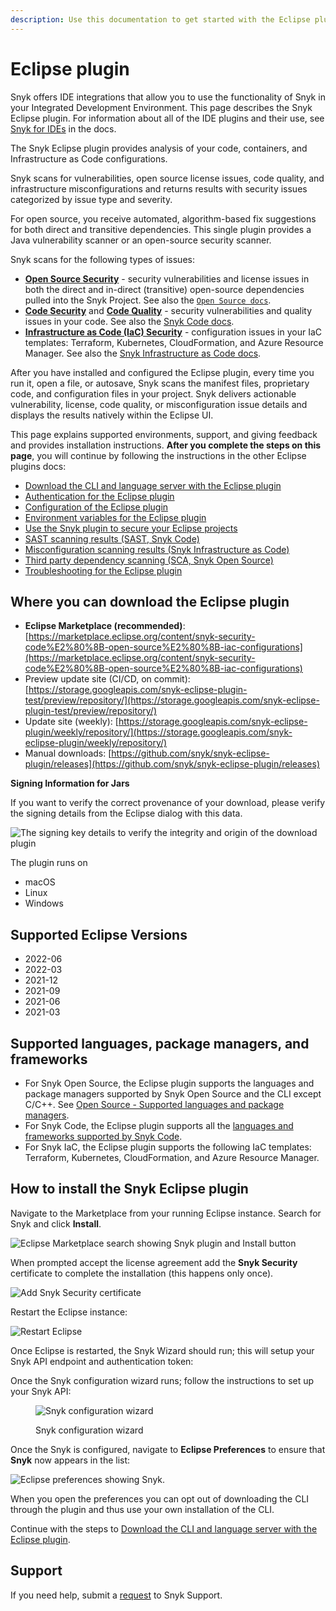 ```yaml
---
description: Use this documentation to get started with the Eclipse plugin.
---
```


# Eclipse plugin

Snyk offers IDE integrations that allow you to use the functionality of Snyk in your Integrated Development Environment. This page describes the Snyk Eclipse plugin. For information about all of the IDE plugins and their use, see [Snyk for IDEs](https://docs.snyk.io/ide-tools) in the docs.

The Snyk Eclipse plugin provides analysis of your code, containers, and Infrastructure as Code configurations.

Snyk scans for vulnerabilities, open source license issues, code quality, and infrastructure misconfigurations and returns results with security issues categorized by issue type and severity.

For open source, you receive automated, algorithm-based fix suggestions for both direct and transitive dependencies. This single plugin provides a Java vulnerability scanner or an open-source security scanner.

Snyk scans for the following types of issues:

* [**Open Source Security**](https://snyk.io/product/open-source-security-management/) - security vulnerabilities and license issues in both the direct and in-direct (transitive) open-source dependencies pulled into the Snyk Project. See also the [`Open Source docs`](https://docs.snyk.io/products/snyk-open-source).
* [**Code Security**](https://snyk.io/product/snyk-code/) and [**Code Quality**](https://snyk.io/product/snyk-code/) - security vulnerabilities and quality issues in your code. See also the [Snyk Code docs](https://docs.snyk.io/products/snyk-code).
* [**Infrastructure as Code (IaC) Security**](https://snyk.io/product/infrastructure-as-code-security/) - configuration issues in your IaC templates: Terraform, Kubernetes, CloudFormation, and Azure Resource Manager. See also the [Snyk Infrastructure as Code docs](https://docs.snyk.io/products/snyk-infrastructure-as-code).

After you have installed and configured the Eclipse plugin, every time you run it, open a file, or autosave, Snyk scans the manifest files, proprietary code, and configuration files in your project. Snyk delivers actionable vulnerability, license, code quality, or misconfiguration issue details and displays the results natively within the Eclipse UI.

This page explains supported environments, support, and giving feedback and provides installation instructions. **After you complete the steps on this page**, you will continue by following the instructions in the other Eclipse plugins docs:

* [Download the CLI and language server with the Eclipse plugin](https://docs.snyk.io/ide-tools/eclipse-plugin/download-the-cli-and-language-server-with-the-eclipse-plugin)
* [Authentication for the Eclipse plugin](https://docs.snyk.io/ide-tools/eclipse-plugin/authentication-for-the-eclipse-plugin)
* [Configuration of the Eclipse plugin](https://docs.snyk.io/ide-tools/eclipse-plugin/configuration-of-the-eclipse-plugin)
* [Environment variables for the Eclipse plugin](https://docs.snyk.io/ide-tools/eclipse-plugin/environment-variables-for-the-eclipse-plugin)
* [Use the Snyk plugin to secure your Eclipse projects](https://docs.snyk.io/ide-tools/eclipse-plugin/use-the-snyk-plugin-to-secure-your-eclipse-projects)
* [SAST scanning results (SAST, Snyk Code)](https://docs.snyk.io/ide-tools/eclipse-plugin/sast-scanning-results-sast-snyk-code)
* [Misconfiguration scanning results (Snyk Infrastructure as Code)](https://docs.snyk.io/ide-tools/eclipse-plugin/misconfiguration-scanning-results-snyk-infrastructure-as-code)
* [Third party dependency scanning (SCA, Snyk Open Source)](https://docs.snyk.io/ide-tools/eclipse-plugin/third-party-dependency-scanning-sca-snyk-open-source)
* [Troubleshooting for the Eclipse plugin](https://docs.snyk.io/ide-tools/eclipse-plugin/troubleshooting-for-the-eclipse-plugin)

## Where you can download the Eclipse plugin

* **Eclipse Marketplace (recommended)**: [https://marketplace.eclipse.org/content/snyk-security-code%E2%80%8B-open-source%E2%80%8B-iac-configurations](https://marketplace.eclipse.org/content/snyk-security-code%E2%80%8B-open-source%E2%80%8B-iac-configurations)
* Preview update site (CI/CD, on commit): [https://storage.googleapis.com/snyk-eclipse-plugin-test/preview/repository/](https://storage.googleapis.com/snyk-eclipse-plugin-test/preview/repository/)
* Update site (weekly): [https://storage.googleapis.com/snyk-eclipse-plugin/weekly/repository/](https://storage.googleapis.com/snyk-eclipse-plugin/weekly/repository/)
* Manual downloads: [https://github.com/snyk/snyk-eclipse-plugin/releases](https://github.com/snyk/snyk-eclipse-plugin/releases)

**Signing Information for Jars**

If you want to verify the correct provenance of your download, please verify the signing details from the Eclipse dialog with this data.

![The signing key details to verify the integrity and origin of the download plugin](<../../.gitbook/assets/image (134) (2).png>)

The plugin runs on

* macOS
* Linux
* Windows

## Supported Eclipse Versions

* 2022-06
* 2022-03
* 2021-12
* 2021-09
* 2021-06
* 2021-03

## Supported languages, package managers, and frameworks

* For Snyk Open Source, the Eclipse plugin supports the languages and package managers supported by Snyk Open Source and the CLI except C/C++. See [Open Source - Supported languages and package managers](https://docs.snyk.io/products/snyk-open-source/language-and-package-manager-support).
* For Snyk Code, the Eclipse plugin supports all the [languages and frameworks supported by Snyk Code](https://docs.snyk.io/products/snyk-code/snyk-code-language-and-framework-support#language-support-with-snyk-code-ai-engine).
* For Snyk IaC, the Eclipse plugin supports the following IaC templates: Terraform, Kubernetes, CloudFormation, and Azure Resource Manager.

## How to install the Snyk Eclipse plugin

Navigate to the Marketplace from your running Eclipse instance. Search for Snyk and click **Install**.

![Eclipse Marketplace search showing Snyk plugin and Install button](<../../.gitbook/assets/Screenshot 2022-05-17 at 16.29.29.png>)

When prompted accept the license agreement add the **Snyk Security** certificate to complete the installation (this happens only once).

![Add Snyk Security certificate](<../../.gitbook/assets/Screenshot 2022-05-13 at 09.08.52 (1) (1) (1) (1) (1) (1) (1) (1) (1) (1) (1) (1) (1) (1) (1) (1) (1) (1) (1) (1) (1) (1) (1) (1) (1) (1) (1) (1) (1) (1) (1) (1) (1) (1) (1) (1) (1) (1) (1).png>)

Restart the Eclipse instance:

![Restart Eclipse](<../../.gitbook/assets/Screenshot 2022-05-13 at 09.16.37.png>)

Once Eclipse is restarted, the Snyk Wizard should run; this will setup your Snyk API endpoint and authentication token:

Once the Snyk configuration wizard runs; follow the instructions to set up your Snyk API:

<figure><img src="../../.gitbook/assets/eclipseSnykWizard (1).png" alt="Snyk configuration wizard"><figcaption><p>Snyk configuration wizard</p></figcaption></figure>

Once the Snyk is configured, navigate to **Eclipse Preferences** to ensure that **Snyk** now appears in the list:

![Eclipse preferences showing Snyk.](<../../.gitbook/assets/Screenshot 2022-05-17 at 16.36.07.png>)

When you open the preferences you can opt out of downloading the CLI through the plugin and thus use your own installation of the CLI.

Continue with the steps to [Download the CLI and language server with the Eclipse plugin](https://docs.snyk.io/ide-tools/eclipse-plugin/download-the-cli-and-language-server-with-the-eclipse-plugin).

## Support

If you need help, submit a [request](https://support.snyk.io/hc/en-us/requests/new) to Snyk Support.
